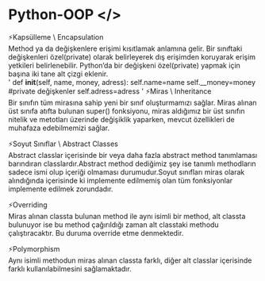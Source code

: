 # Python-OOP </>
⚡️Kapsülleme \ Encapsulation<br />
Method ya da değişkenlere erişimi kısıtlamak anlamına gelir. Bir sınıftaki değişkenleri özel(private) olarak belirleyerek dış erişimden koruyarak erişim yetkileri belirlenebilir.
Python’da bir değişkeni özel(private) yapmak için başına iki tane alt çizgi eklenir.<br />
'
def __init__(self, name, money, adress):
        self.name=name
        self.__money=money #private değişkenler
        self.adress=adress
'
⚡️Miras \ Inheritance<br />
Bir sınıfın tüm mirasına sahip yeni bir sınıf oluşturmamızı sağlar. Miras alınan üst sınıfa atıfta bulunan super() fonksiyonu, miras aldığımız bir üst sınıfın nitelik ve metotları üzerinde değişiklik yaparken, mevcut özellikleri de muhafaza edebilmemizi sağlar.

⚡️Soyut Sınıflar \ Abstract Classes<br />
Abstract classlar içerisinde bir veya daha fazla abstract method tanımlaması barındıran classlardır.Abstract method dediğimiz şey ise tanımlı methodların sadece ismi olup içeriği olmaması durumudur.Soyut sınıfları miras olarak alındığında içerisinde ki implemente edilmemiş olan tüm fonksiyonlar implemente edilmek zorundadır.

⚡️Overriding<br />
Miras alınan classta bulunan method ile aynı isimli bir method, alt classta bulunuyor ise bu method çağırıldığı zaman alt classtaki methodu çalıştıracaktır. Bu duruma override etme denmektedir. 

⚡️Polymorphism<br />
Aynı isimli methodun miras alınan classta farklı, diğer alt classlar içerisinde farklı kullanılabilmesini sağlamaktadır. 

